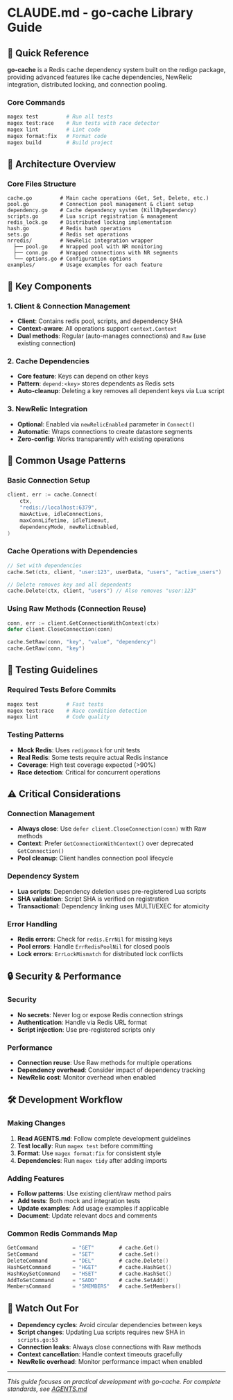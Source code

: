 # CLAUDE.md - go-cache Library Guide

## 🎯 Quick Reference

**go-cache** is a Redis cache dependency system built on the redigo package, providing advanced features like cache dependencies, NewRelic integration, distributed locking, and connection pooling.

### Core Commands
```bash
magex test         # Run all tests
magex test:race    # Run tests with race detector
magex lint         # Lint code
magex format:fix   # Format code
magex build        # Build project
```

## 📁 Architecture Overview

### Core Files Structure
```
cache.go         # Main cache operations (Get, Set, Delete, etc.)
pool.go          # Connection pool management & client setup
dependency.go    # Cache dependency system (KillByDependency)
scripts.go       # Lua script registration & management
redis_lock.go    # Distributed locking implementation
hash.go          # Redis hash operations
sets.go          # Redis set operations
nrredis/         # NewRelic integration wrapper
  ├── pool.go    # Wrapped pool with NR monitoring
  ├── conn.go    # Wrapped connections with NR segments
  └── options.go # Configuration options
examples/        # Usage examples for each feature
```

## 🔧 Key Components

### 1. Client & Connection Management
- **Client**: Contains redis pool, scripts, and dependency SHA
- **Context-aware**: All operations support `context.Context`
- **Dual methods**: Regular (auto-manages connections) and `Raw` (use existing connection)

### 2. Cache Dependencies
- **Core feature**: Keys can depend on other keys
- **Pattern**: `depend:<key>` stores dependents as Redis sets
- **Auto-cleanup**: Deleting a key removes all dependent keys via Lua script

### 3. NewRelic Integration
- **Optional**: Enabled via `newRelicEnabled` parameter in `Connect()`
- **Automatic**: Wraps connections to create datastore segments
- **Zero-config**: Works transparently with existing operations

## 🚀 Common Usage Patterns

### Basic Connection Setup
```go
client, err := cache.Connect(
    ctx,
    "redis://localhost:6379",
    maxActive, idleConnections,
    maxConnLifetime, idleTimeout,
    dependencyMode, newRelicEnabled,
)
```

### Cache Operations with Dependencies
```go
// Set with dependencies
cache.Set(ctx, client, "user:123", userData, "users", "active_users")

// Delete removes key and all dependents
cache.Delete(ctx, client, "users") // Also removes "user:123"
```

### Using Raw Methods (Connection Reuse)
```go
conn, err := client.GetConnectionWithContext(ctx)
defer client.CloseConnection(conn)

cache.SetRaw(conn, "key", "value", "dependency")
cache.GetRaw(conn, "key")
```

## 🧪 Testing Guidelines

### Required Tests Before Commits
```bash
magex test         # Fast tests
magex test:race    # Race condition detection
magex lint         # Code quality
```

### Testing Patterns
- **Mock Redis**: Uses `redigomock` for unit tests
- **Real Redis**: Some tests require actual Redis instance
- **Coverage**: High test coverage expected (>90%)
- **Race detection**: Critical for concurrent operations

## ⚠️ Critical Considerations

### Connection Management
- **Always close**: Use `defer client.CloseConnection(conn)` with Raw methods
- **Context**: Prefer `GetConnectionWithContext()` over deprecated `GetConnection()`
- **Pool cleanup**: Client handles connection pool lifecycle

### Dependency System
- **Lua scripts**: Dependency deletion uses pre-registered Lua scripts
- **SHA validation**: Script SHA is verified on registration
- **Transactional**: Dependency linking uses MULTI/EXEC for atomicity

### Error Handling
- **Redis errors**: Check for `redis.ErrNil` for missing keys
- **Pool errors**: Handle `ErrRedisPoolNil` for closed pools
- **Lock errors**: `ErrLockMismatch` for distributed lock conflicts

## 🔒 Security & Performance

### Security
- **No secrets**: Never log or expose Redis connection strings
- **Authentication**: Handle via Redis URL format
- **Script injection**: Use pre-registered scripts only

### Performance
- **Connection reuse**: Use Raw methods for multiple operations
- **Dependency overhead**: Consider impact of dependency tracking
- **NewRelic cost**: Monitor overhead when enabled

## 🛠️ Development Workflow

### Making Changes
1. **Read AGENTS.md**: Follow complete development guidelines
2. **Test locally**: Run `magex test` before committing
3. **Format**: Use `magex format:fix` for consistent style
4. **Dependencies**: Run `magex tidy` after adding imports

### Adding Features
- **Follow patterns**: Use existing client/raw method pairs
- **Add tests**: Both mock and integration tests
- **Update examples**: Add usage examples if applicable
- **Document**: Update relevant docs and comments

### Common Redis Commands Map
```go
GetCommand           = "GET"        # cache.Get()
SetCommand           = "SET"        # cache.Set()
DeleteCommand        = "DEL"        # cache.Delete()
HashGetCommand       = "HGET"       # cache.HashGet()
HashKeySetCommand    = "HSET"       # cache.HashSet()
AddToSetCommand      = "SADD"       # cache.SetAdd()
MembersCommand       = "SMEMBERS"   # cache.SetMembers()
```

## 🚨 Watch Out For

- **Dependency cycles**: Avoid circular dependencies between keys
- **Script changes**: Updating Lua scripts requires new SHA in `scripts.go:53`
- **Connection leaks**: Always close connections with Raw methods
- **Context cancellation**: Handle context timeouts gracefully
- **NewRelic overhead**: Monitor performance impact when enabled

---

*This guide focuses on practical development with go-cache. For complete standards, see [AGENTS.md](AGENTS.md)*
